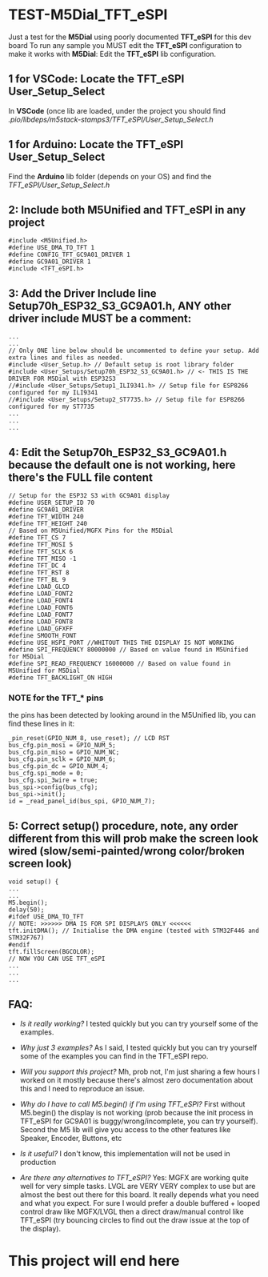 
# TEST-M5Dial_TFT_eSPI

Just a test for the **M5Dial** using poorly documented **TFT_eSPI** for this dev board
To run any sample you MUST edit the **TFT_eSPI** configuration to make it works with **M5Dial**:
Edit the **TFT_eSPI** lib configuration.


## 1 for VSCode: Locate the TFT_eSPI User_Setup_Select
In **VSCode** (once lib are loaded, under the project you should find *.pio/libdeps/m5stack-stamps3/TFT_eSPI/User_Setup_Select.h*

## 1 for Arduino: Locate the TFT_eSPI User_Setup_Select
Find the **Arduino** lib folder (depends on your OS) and find the *TFT_eSPI/User_Setup_Select.h*

## 2: Include both M5Unified and TFT_eSPI in any project

    #include <M5Unified.h>
    #define USE_DMA_TO_TFT 1
    #define CONFIG_TFT_GC9A01_DRIVER 1
    #define GC9A01_DRIVER 1
    #include <TFT_eSPI.h>

## 3: Add the Driver Include line Setup70h_ESP32_S3_GC9A01.h, ANY other driver include MUST be a comment:

    ...
    ...
    // Only ONE line below should be uncommented to define your setup. Add extra lines and files as needed.
    #include <User_Setup.h> // Default setup is root library folder
    #include <User_Setups/Setup70h_ESP32_S3_GC9A01.h> // <- THIS IS THE DRIVER FOR M5Dial with ESP32S3
    //#include <User_Setups/Setup1_ILI9341.h> // Setup file for ESP8266 configured for my ILI9341
    //#include <User_Setups/Setup2_ST7735.h> // Setup file for ESP8266 configured for my ST7735
    ...
    ...
    ...

## 4: Edit the Setup70h_ESP32_S3_GC9A01.h because the default one is not working, here there's the FULL file content

    // Setup for the ESP32 S3 with GC9A01 display
    #define USER_SETUP_ID 70
    #define GC9A01_DRIVER
    #define TFT_WIDTH 240
    #define TFT_HEIGHT 240
    // Based on M5Unified/MGFX Pins for the M5Dial
    #define TFT_CS 7
    #define TFT_MOSI 5
    #define TFT_SCLK 6
    #define TFT_MISO -1
    #define TFT_DC 4
    #define TFT_RST 8
    #define TFT_BL 9
    #define LOAD_GLCD
    #define LOAD_FONT2
    #define LOAD_FONT4
    #define LOAD_FONT6
    #define LOAD_FONT7
    #define LOAD_FONT8
    #define LOAD_GFXFF
    #define SMOOTH_FONT
    #define USE_HSPI_PORT //WHITOUT THIS THE DISPLAY IS NOT WORKING
    #define SPI_FREQUENCY 80000000 // Based on value found in M5Unified for M5Dial
    #define SPI_READ_FREQUENCY 16000000 // Based on value found in M5Unified for M5Dial
    #define TFT_BACKLIGHT_ON HIGH

### NOTE for the TFT_* pins
the pins has been detected by looking around in the M5Unified lib, you can find these lines in it:

    _pin_reset(GPIO_NUM_8, use_reset); // LCD RST
    bus_cfg.pin_mosi = GPIO_NUM_5;
    bus_cfg.pin_miso = GPIO_NUM_NC;
    bus_cfg.pin_sclk = GPIO_NUM_6;
    bus_cfg.pin_dc = GPIO_NUM_4;
    bus_cfg.spi_mode = 0;
    bus_cfg.spi_3wire = true;
    bus_spi->config(bus_cfg);
    bus_spi->init();
    id = _read_panel_id(bus_spi, GPIO_NUM_7);

## 5: Correct setup() procedure, note, any order different from this will prob make the screen look wired (slow/semi-painted/wrong color/broken screen look)

    void setup() {
    ...
    ...
    M5.begin();
    delay(50);
    #ifdef USE_DMA_TO_TFT
    // NOTE: >>>>>> DMA IS FOR SPI DISPLAYS ONLY <<<<<<
    tft.initDMA(); // Initialise the DMA engine (tested with STM32F446 and STM32F767)
    #endif
    tft.fillScreen(BGCOLOR);
    // NOW YOU CAN USE TFT_eSPI
    ...
    ...
    ...

## FAQ:
- *Is it really working?*
I tested quickly but you can try yourself some of the examples.

- *Why just 3 examples?*
As I said, I tested quickly but you can try yourself some of the examples you can find in the TFT_eSPI repo.

- *Will you support this project?*
Mh, prob not, I'm just sharing a few hours I worked on it mostly because there's almost zero documentation about this and I need to reproduce an issue.

- *Why do I have to call M5.begin() if I'm using TFT_eSPI?*
First without M5.begin() the display is not working (prob because the init process in TFT_eSPI for GC9A01 is buggy/wrong/incomplete, you can try yourself). Second the M5 lib will give you access to the other features like Speaker, Encoder, Buttons, etc

- *Is it useful?*
I don't know, this implementation will not be used in production

- *Are there any alternatives to TFT_eSPI?*
Yes: MGFX are working quite well for very simple tasks. LVGL are VERY VERY complex to use but are almost the best out there for this board. It really depends what you need and what you expect. For sure I would prefer a double buffered + looped control draw like MGFX/LVGL then a direct draw/manual control like TFT_eSPI (try bouncing circles to find out the draw issue at the top of the display). 

# This project will end here

